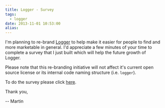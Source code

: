 ```yaml
---
title: Logger - Survey
tags:
  - logger
date: 2013-11-01 10:53:00
alias:
---
```


I'm planning to re-brand [Logger](https://github.com/tmuth/Logger---A-PL-SQL-Logging-Utility) to help make it easier for people to find and more marketable in general. I'd appreciate a few minutes of your time to complete a survey that I just built which will help the future growth of Logger.

Please note that this re-branding initiative will not affect it's current open source license or its internal code naming structure (i.e. `logger`).

To do the survey please click [here](https://www.surveymonkey.com/s/8HTBQ99).

Thank you,

-- Martin
